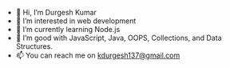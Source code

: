 - 👋 Hi, I’m Durgesh Kumar
- 👀 I’m interested in web development
- 🌱 I’m currently learning Node.js
- 💞️ I’m good with JavaScript, Java, OOPS, Collections, and Data Structures.
- 📫 You can reach me on kdurgesh137@gmail.com

<!---
durgesh137/durgesh137 is a ✨ special ✨ repository because its `README.md` (this file) appears on your GitHub profile.
You can click the Preview link to take a look at your changes.
--->
